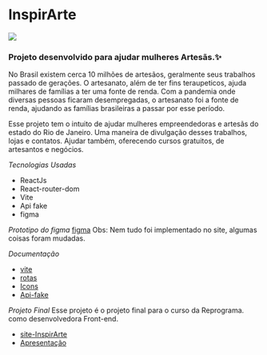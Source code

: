 # InspirArte

![](https://inspirarte.netlify.app/assets/logoArt.212c13cc.png)

### Projeto desenvolvido para ajudar mulheres Artesãs.✨

No Brasil existem cerca 10 milhões de artesãos, geralmente seus trabalhos passado de gerações.
O artesanato, além de ter fins teraupeticos, ajuda milhares de famílias a ter uma fonte de renda.
Com a pandemia onde diversas pessoas ficaram desempregadas, o artesanato foi a fonte de renda, ajudando 
as famílias brasileiras a passar por esse período. 

Esse projeto tem o intuito de ajudar mulheres empreendedoras e artesãs
do estado do Rio de Janeiro. Uma maneira de divulgação desses trabalhos,
lojas e contatos. 
Ajudar também, oferecendo cursos gratuitos, de artesantos e negócios. 

*Tecnologias Usadas*
* ReactJs 
* React-router-dom
* Vite
* Api fake
* figma

*Prototipo do figma*
[figma](https://www.figma.com/file/7Z4Pil7NFahj2S4GocCXnk/Untitled?node-id=0%3A1)
Obs: Nem tudo foi implementado no site, algumas coisas foram mudadas.

*Documentação*
* [vite](https://vitejs.dev/guide/)
* [rotas](https://reactrouter.com/)
* [Icons](https://react-icons.github.io/react-icons/)
* [Api-fake](https://my-json-server.typicode.com/)

*Projeto Final*
Esse projeto é o projeto final para o curso da Reprograma.
como desenvolvedora Front-end. 

* [site-InspirArte](https://inspirarte.netlify.app/)
* [Apresentação](https://www.canva.com/design/DAFH5TV12Vo/P59G6H0xhQD007p9-FPw-A/view?utm_content=DAFH5TV12Vo&utm_campaign=designshare&utm_medium=link2&utm_source=sharebutton)



